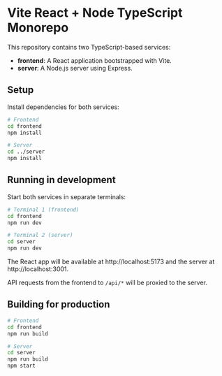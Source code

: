 # Vite React + Node TypeScript Monorepo

This repository contains two TypeScript-based services:

- **frontend**: A React application bootstrapped with Vite.
- **server**: A Node.js server using Express.

## Setup

Install dependencies for both services:

```bash
# Frontend
cd frontend
npm install

# Server
cd ../server
npm install
```

## Running in development

Start both services in separate terminals:

```bash
# Terminal 1 (frontend)
cd frontend
npm run dev

# Terminal 2 (server)
cd server
npm run dev
```

The React app will be available at http://localhost:5173 and the server at http://localhost:3001.

API requests from the frontend to `/api/*` will be proxied to the server.

## Building for production

```bash
# Frontend
cd frontend
npm run build

# Server
cd server
npm run build
npm start
```